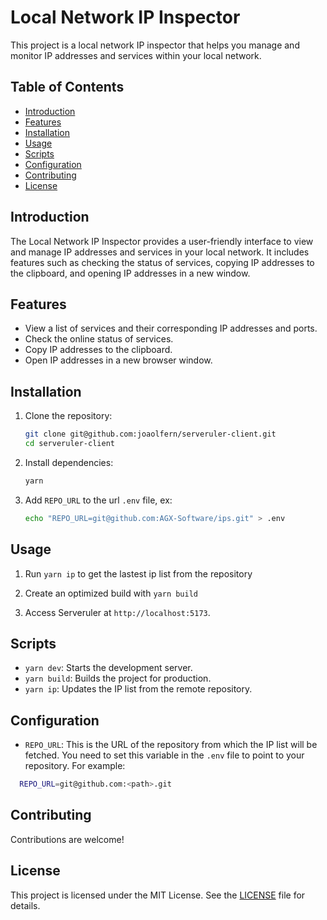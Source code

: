 # Local Network IP Inspector

This project is a local network IP inspector that helps you manage and monitor IP addresses and services within your local network.

## Table of Contents

- [Introduction](#introduction)
- [Features](#features)
- [Installation](#installation)
- [Usage](#usage)
- [Scripts](#scripts)
- [Configuration](#configuration)
- [Contributing](#contributing)
- [License](#license)

## Introduction

The Local Network IP Inspector provides a user-friendly interface to view and manage IP addresses and services in your local network. It includes features such as checking the status of services, copying IP addresses to the clipboard, and opening IP addresses in a new window.

## Features

- View a list of services and their corresponding IP addresses and ports.
- Check the online status of services.
- Copy IP addresses to the clipboard.
- Open IP addresses in a new browser window.

## Installation

1. Clone the repository:

   ```sh
   git clone git@github.com:joaolfern/serveruler-client.git
   cd serveruler-client
   ```

2. Install dependencies:

   ```sh
   yarn
   ```

3. Add `REPO_URL` to the url `.env` file, ex:

   ```sh
   echo "REPO_URL=git@github.com:AGX-Software/ips.git" > .env
   ```

## Usage

1. Run `yarn ip` to get the lastest ip list from the repository

2. Create an optimized build with `yarn build`

3. Access Serveruler at `http://localhost:5173`.

## Scripts

- `yarn dev`: Starts the development server.
- `yarn build`: Builds the project for production.
- `yarn ip`: Updates the IP list from the remote repository.

## Configuration

- `REPO_URL`: This is the URL of the repository from which the IP list will be fetched. You need to set this variable in the `.env` file to point to your repository. For example:

```sh
  REPO_URL=git@github.com:<path>.git
```

## Contributing

Contributions are welcome!

## License

This project is licensed under the MIT License. See the [LICENSE](LICENSE) file for details.
